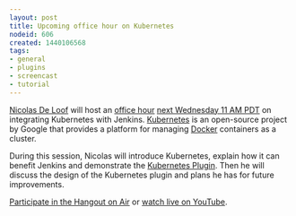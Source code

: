 ```yaml
---
layout: post
title: Upcoming office hour on Kubernetes
nodeid: 606
created: 1440106568
tags:
- general
- plugins
- screencast
- tutorial
---
```

[Nicolas De Loof](https://github.com/ndeloof) will host an [office hour](https://wiki.jenkins-ci.org/display/JENKINS/Office+Hours) [next Wednesday 11 AM PDT](http://www.timeanddate.com/worldclock/fixedtime.html?msg=Jenkins+Office+Hours&iso=20150826T11&p1=283&ah=1) on integrating Kubernetes with Jenkins. [Kubernetes](http://kubernetes.io/) is an open-source project by Google that provides a platform for managing [Docker](http://docker.io/) containers as a cluster.

During this session, Nicolas will introduce Kubernetes, explain how it can benefit Jenkins and demonstrate the [Kubernetes Plugin](https://wiki.jenkins-ci.org/display/JENKINS/Kubernetes+Plugin).
Then he will discuss the design of the Kubernetes plugin and plans he has for future improvements.

[Participate in the Hangout on Air](https://plus.google.com/hangouts/_/hoaevent/AP36tYcKf7LmLtXgek2Fjdj8ZUQ5ruOxwTbuLmC_ivKmHYyrHFOJqA?hl=en) or [watch live on YouTube](https://www.youtube.com/watch?v=95WduGqvLRA).

